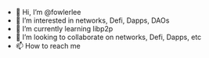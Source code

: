 - 👋 Hi, I’m @fowlerlee
- 👀 I’m interested in networks, Defi, Dapps, DAOs
- 🌱 I’m currently learning libp2p
- 💞️ I’m looking to collaborate on networks, Defi, Dapps, etc
- 📫 How to reach me 

<!---
fowlerlee/fowlerlee is a ✨ special ✨ repository because its `README.md` (this file) appears on your GitHub profile.
You can click the Preview link to take a look at your changes.
--->
